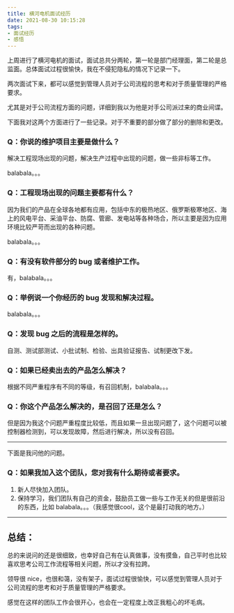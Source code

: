 ```yaml
---
title: 横河电机面试经历
date: 2021-08-30 10:15:28
tags: 
- 面试经历
- 感悟
---
```


上周进行了横河电机的面试，面试总共分两轮，第一轮是部门经理面，第二轮是总监面。总体面试过程很愉快，我在不侵犯隐私的情况下记录一下。

两次面试下来，都可以感觉到管理人员对于公司流程的思考和对于质量管理的严格要求。

尤其是对于公司流程方面的问题，详细到我以为他是对手公司派过来的商业间谍。

下面我对这两个方面进行了一些记录。对于不重要的部分做了部分的删除和更改。

<!-- more -->

### Q：你说的维护项目主要是做什么？

解决工程现场出现的问题，解决生产过程中出现的问题，做一些非标等工作。

balabala。。。

### Q：工程现场出现的问题主要都有什么？

因为我们的产品在全球各地都有应用，包括中东的极热地区、俄罗斯极寒地区、海上的风电平台、采油平台、防腐、管廊、发电站等各种场合，所以主要是因为应用环境比较严苛而出现的各种问题。

balabala。。。

### Q：有没有软件部分的 bug 或者维护工作。

有，balabala。。。

### Q：举例说一个你经历的 bug 发现和解决过程。

balabala。。。

### Q：发现 bug 之后的流程是怎样的。

自测、测试部测试、小批试制、检验、出具验证报告、试制更改下发。

### Q：如果已经卖出去的产品怎么解决？

根据不同严重程序有不同的等级，有召回机制，balabala。。。

### Q：你这个产品怎么解决的，是召回了还是怎么？

但是因为我这个问题严重程度比较低，而且如果一旦出现问题了，这个问题可以被控制器检测到，可以发现故障，然后进行解决，所以没有召回。

---

下面是我问他的问题。

### Q：如果我加入这个团队，您对我有什么期待或者要求。

1. 新人尽快加入团队。
2. 保持学习，我们团队有自己的资金，鼓励员工做一些与工作无关的但是很前沿的东西，比如 balabala。。。（我感觉很cool，这个是最打动我的地方。）

---

## 总结：

总的来说问的还是很细致，也幸好自己有在认真做事，没有摸鱼，自己平时也比较喜欢思考公司工作流程等相关问题，所以才没有拉跨。

领导很 nice，也很和蔼，没有架子，面试过程很愉快，可以感觉到管理人员对于公司流程的思考和对于质量管理的严格要求。

感觉在这样的团队工作会很开心，也会在一定程度上改正我粗心的坏毛病。

